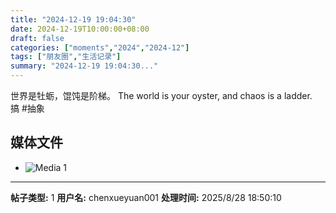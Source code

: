 ```yaml
---
title: "2024-12-19 19:04:30"
date: 2024-12-19T10:00:00+08:00
draft: false
categories: ["moments","2024","2024-12"]
tags: ["朋友圈","生活记录"]
summary: "2024-12-19 19:04:30..."
---
```


世界是牡蛎，馄饨是阶梯。
​The world is your oyster, and chaos is a ladder.
​
​搞 #抽象

## 媒体文件

- ![Media 1](/Moments/photos/2024-12-19/202412191904300.jpg)

---

**帖子类型:** 1
**用户名:** chenxueyuan001
**处理时间:** 2025/8/28 18:50:10